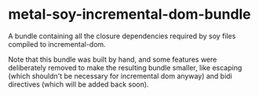 metal-soy-incremental-dom-bundle
===================================

A bundle containing all the closure dependencies required by soy files compiled to incremental-dom.

Note that this bundle was built by hand, and some features were deliberately removed to make the resulting bundle smaller, like escaping (which shouldn't be necessary for incremental dom anyway) and bidi directives (which will be added back soon).
